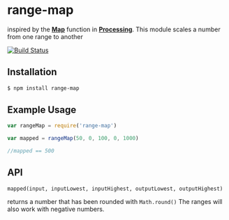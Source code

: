 # range-map
inspired by the **[Map](https://processing.org/reference/map_.html)** function in **[Processing](https://processing.org/)**. This module scales a number from one range to another

[![Build Status](https://travis-ci.org/ashleymarkfletcher/range-map.svg?branch=master)](https://travis-ci.org/ashleymarkfletcher/range-map)

## Installation

```bash
$ npm install range-map
```

## Example Usage

```js
var rangeMap = require('range-map')

var mapped = rangeMap(50, 0, 100, 0, 1000)

//mapped == 500
```
## API
`mapped(input, inputLowest, inputHighest, outputLowest, outputHighest)`

returns a number that has been rounded with `Math.round()`
The ranges will also work with negative numbers.   
